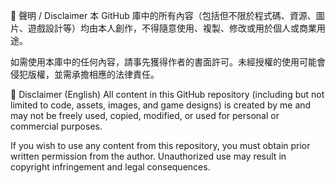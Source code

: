📜 聲明 / Disclaimer
本 GitHub 庫中的所有內容（包括但不限於程式碼、資源、圖片、遊戲設計等）均由本人創作，不得隨意使用、複製、修改或用於個人或商業用途。

如需使用本庫中的任何內容，請事先獲得作者的書面許可。未經授權的使用可能會侵犯版權，並需承擔相應的法律責任。

📜 Disclaimer (English)
All content in this GitHub repository (including but not limited to code, assets, images, and game designs) is created by me and may not be freely used, copied, modified, or used for personal or commercial purposes.

If you wish to use any content from this repository, you must obtain prior written permission from the author. Unauthorized use may result in copyright infringement and legal consequences.